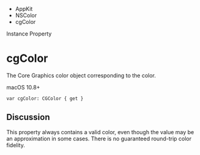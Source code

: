 

- AppKit
- NSColor
-  cgColor 

Instance Property

# cgColor

The Core Graphics color object corresponding to the color.

macOS 10.8+

``` source
var cgColor: CGColor { get }
```

## Discussion

This property always contains a valid color, even though the value may be an approximation in some cases. There is no guaranteed round-trip color fidelity.


